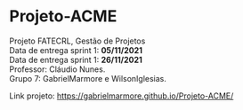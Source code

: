 # Projeto-ACME
Projeto FATECRL, Gestão de Projetos<br>
Data de entrega sprint 1: __05/11/2021__<br>
Data de entrega sprint 1: __26/11/2021__<br>
Professor: Cláudio Nunes.<br>
Grupo 7: GabrielMarmore e WilsonIglesias.

Link projeto: https://gabrielmarmore.github.io/Projeto-ACME/
